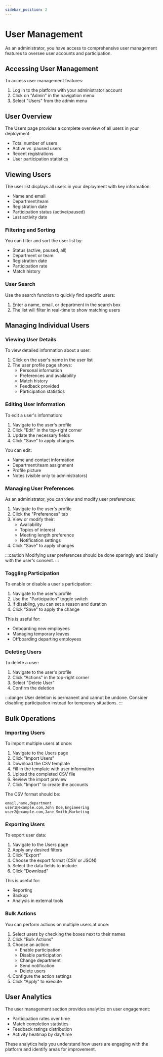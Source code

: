 ```yaml
---
sidebar_position: 2
---
```


# User Management

As an administrator, you have access to comprehensive user management features to oversee user accounts and participation.

## Accessing User Management

To access user management features:

1. Log in to the platform with your administrator account
2. Click on "Admin" in the navigation menu
3. Select "Users" from the admin menu

## User Overview

The Users page provides a complete overview of all users in your deployment:

- Total number of users
- Active vs. paused users
- Recent registrations
- User participation statistics

## Viewing Users

The user list displays all users in your deployment with key information:

- Name and email
- Department/team
- Registration date
- Participation status (active/paused)
- Last activity date

### Filtering and Sorting

You can filter and sort the user list by:

- Status (active, paused, all)
- Department or team
- Registration date
- Participation rate
- Match history

### User Search

Use the search function to quickly find specific users:

1. Enter a name, email, or department in the search box
2. The list will filter in real-time to show matching users

## Managing Individual Users

### Viewing User Details

To view detailed information about a user:

1. Click on the user's name in the user list
2. The user profile page shows:
   - Personal information
   - Preferences and availability
   - Match history
   - Feedback provided
   - Participation statistics

### Editing User Information

To edit a user's information:

1. Navigate to the user's profile
2. Click "Edit" in the top-right corner
3. Update the necessary fields
4. Click "Save" to apply changes

You can edit:
- Name and contact information
- Department/team assignment
- Profile picture
- Notes (visible only to administrators)

### Managing User Preferences

As an administrator, you can view and modify user preferences:

1. Navigate to the user's profile
2. Click the "Preferences" tab
3. View or modify their:
   - Availability
   - Topics of interest
   - Meeting length preference
   - Notification settings
4. Click "Save" to apply changes

:::caution
Modifying user preferences should be done sparingly and ideally with the user's consent.
:::

### Toggling Participation

To enable or disable a user's participation:

1. Navigate to the user's profile
2. Use the "Participation" toggle switch
3. If disabling, you can set a reason and duration
4. Click "Save" to apply the change

This is useful for:
- Onboarding new employees
- Managing temporary leaves
- Offboarding departing employees

### Deleting Users

To delete a user:

1. Navigate to the user's profile
2. Click "Actions" in the top-right corner
3. Select "Delete User"
4. Confirm the deletion

:::danger
User deletion is permanent and cannot be undone. Consider disabling participation instead for temporary situations.
:::

## Bulk Operations

### Importing Users

To import multiple users at once:

1. Navigate to the Users page
2. Click "Import Users"
3. Download the CSV template
4. Fill in the template with user information
5. Upload the completed CSV file
6. Review the import preview
7. Click "Import" to create the accounts

The CSV format should be:
```
email,name,department
user1@example.com,John Doe,Engineering
user2@example.com,Jane Smith,Marketing
```

### Exporting Users

To export user data:

1. Navigate to the Users page
2. Apply any desired filters
3. Click "Export"
4. Choose the export format (CSV or JSON)
5. Select the data fields to include
6. Click "Download"

This is useful for:
- Reporting
- Backup
- Analysis in external tools

### Bulk Actions

You can perform actions on multiple users at once:

1. Select users by checking the boxes next to their names
2. Click "Bulk Actions"
3. Choose an action:
   - Enable participation
   - Disable participation
   - Change department
   - Send notification
   - Delete users
4. Configure the action settings
5. Click "Apply" to execute

## User Analytics

The user management section provides analytics on user engagement:

- Participation rates over time
- Match completion statistics
- Feedback ratings distribution
- Activity heatmap by day/time

These analytics help you understand how users are engaging with the platform and identify areas for improvement.
